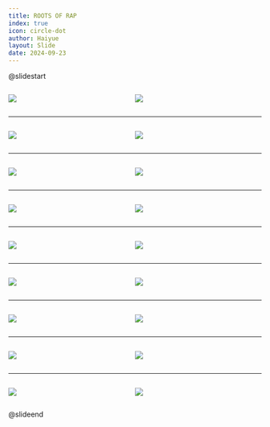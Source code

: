 ```yaml
---
title: ROOTS OF RAP
index: true
icon: circle-dot
author: Haiyue
layout: Slide
date: 2024-09-23
---
```

 
@slidestart

<div style="display:flex">
<div style="flex:1">

![](https://raw.githubusercontent.com/yclord/reading/refs/heads/master/english/Level-X/ROOTS%20OF%20RAP/001.webp)
</div>
<div style="flex:1">

![](https://raw.githubusercontent.com/yclord/reading/refs/heads/master/english/Level-X/ROOTS%20OF%20RAP/002.webp)
</div>
</div>

---

<div style="display:flex">
<div style="flex:1">

![](https://raw.githubusercontent.com/yclord/reading/refs/heads/master/english/Level-X/ROOTS%20OF%20RAP/003.webp)
</div>
<div style="flex:1">

![](https://raw.githubusercontent.com/yclord/reading/refs/heads/master/english/Level-X/ROOTS%20OF%20RAP/004.webp)
</div>
</div>

---

<div style="display:flex">
<div style="flex:1">

![](https://raw.githubusercontent.com/yclord/reading/refs/heads/master/english/Level-X/ROOTS%20OF%20RAP/005.webp)
</div>
<div style="flex:1">

![](https://raw.githubusercontent.com/yclord/reading/refs/heads/master/english/Level-X/ROOTS%20OF%20RAP/006.webp)
</div>
</div>

---

<div style="display:flex">
<div style="flex:1">

![](https://raw.githubusercontent.com/yclord/reading/refs/heads/master/english/Level-X/ROOTS%20OF%20RAP/007.webp)
</div>
<div style="flex:1">

![](https://raw.githubusercontent.com/yclord/reading/refs/heads/master/english/Level-X/ROOTS%20OF%20RAP/008.webp)
</div>
</div>

---

<div style="display:flex">
<div style="flex:1">

![](https://raw.githubusercontent.com/yclord/reading/refs/heads/master/english/Level-X/ROOTS%20OF%20RAP/009.webp)
</div>
<div style="flex:1">

![](https://raw.githubusercontent.com/yclord/reading/refs/heads/master/english/Level-X/ROOTS%20OF%20RAP/010.webp)
</div>
</div>

---

<div style="display:flex">
<div style="flex:1">

![](https://raw.githubusercontent.com/yclord/reading/refs/heads/master/english/Level-X/ROOTS%20OF%20RAP/011.webp)
</div>
<div style="flex:1">

![](https://raw.githubusercontent.com/yclord/reading/refs/heads/master/english/Level-X/ROOTS%20OF%20RAP/012.webp)
</div>
</div>

---

<div style="display:flex">
<div style="flex:1">

![](https://raw.githubusercontent.com/yclord/reading/refs/heads/master/english/Level-X/ROOTS%20OF%20RAP/013.webp)
</div>
<div style="flex:1">

![](https://raw.githubusercontent.com/yclord/reading/refs/heads/master/english/Level-X/ROOTS%20OF%20RAP/014.webp)
</div>
</div>

---

<div style="display:flex">
<div style="flex:1">

![](https://raw.githubusercontent.com/yclord/reading/refs/heads/master/english/Level-X/ROOTS%20OF%20RAP/015.webp)
</div>
<div style="flex:1">

![](https://raw.githubusercontent.com/yclord/reading/refs/heads/master/english/Level-X/ROOTS%20OF%20RAP/016.webp)
</div>
</div>

---

<div style="display:flex">
<div style="flex:1">

![](https://raw.githubusercontent.com/yclord/reading/refs/heads/master/english/Level-X/ROOTS%20OF%20RAP/017.webp)
</div>
<div style="flex:1">

![](https://raw.githubusercontent.com/yclord/reading/refs/heads/master/english/Level-X/ROOTS%20OF%20RAP/018.webp)
</div>
</div>

@slideend